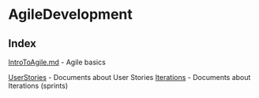 AgileDevelopment
================

Index
-----

[IntroToAgile.md][L01] - Agile basics

[UserStories][L02] - Documents about User Stories
[Iterations][L03] - Documents about Iterations (sprints)



[L01]: https://github.com/Crossroadsman/AgileDevelopment/blob/master/IntroToAgile.md
[L02]: https://github.com/Crossroadsman/AgileDevelopment/tree/master/UserStories
[L03]: https://github.com/Crossroadsman/AgileDevelopment/tree/master/Iterations
